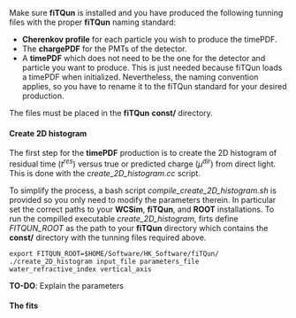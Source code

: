 

Make sure **fiTQun** is installed and you have produced the following tunning files with the proper **fiTQun** naming standard:
- **Cherenkov profile** for each particle you wish to produce the timePDF.
- The **chargePDF** for the PMTs of the detector.
- A **timePDF** which does not need to be the one for the detector and particle you want to produce. This is just needed because fiTQun loads a timePDF when initialized. Nevertheless, the naming convention applies, so you have to rename it to the fiTQun standard for your desired production.

The files must be placed in the **fiTQun** **const/** directory.

#### Create 2D histogram
The first step for the **timePDF** production is to create the 2D histogram of residual time ($t^{res}$) versus true or predicted charge ($\mu^{dir}$) from direct light. This is done with the *create_2D_histogram.cc* script.

To simplify the process, a bash script *compile_create_2D_histogram.sh* is provided so you only need to modify the parameters therein. In particular set the correct paths to your **WCSim**, **fiTQun**, and **ROOT** installations. To run the compilled executable *create_2D_histogram*, firts define *FITQUN_ROOT* as the path to your **fiTQun** directory which contains the **const/** directory with the tunning files required above.

    export FITQUN_ROOT=$HOME/Software/HK_Software/fiTQun/
    ./create_2D_histogram input_file parameters_file water_refractive_index vertical_axis

**TO-DO**: Explain the parameters


#### The fits